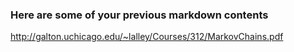 ### Here are some of your previous markdown contents
 http://galton.uchicago.edu/~lalley/Courses/312/MarkovChains.pdf

